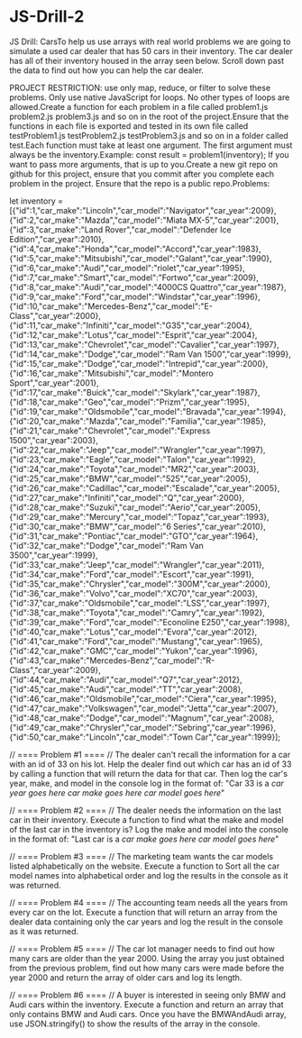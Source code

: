# JS-Drill-2

JS Drill: CarsTo help us use arrays with real world problems we are going to simulate a used car dealer that has 50 cars in their inventory. The car dealer has all of their inventory housed in the array seen below. Scroll down past the data to find out how you can help the car dealer.

PROJECT RESTRICTION: use only map, reduce, or filter to solve these problems. Only use native JavaScript for loops. No other types of loops are allowed.Create a function for each problem in a file called
problem1.js
problem2.js
problem3.js
and so on in the root of the project.Ensure that the functions in each file is exported and tested in its own file called
testProblem1.js
testProblem2.js
testProblem3.js
and so on in a folder called test.Each function must take at least one argument. The first argument must always be the inventory.Example:
const result = problem1(inventory);
If you want to pass more arguments, that is up to you.Create a new git repo on github for this project, ensure that you commit after you complete each problem in the project. Ensure that the repo is a public repo.Problems:

let inventory = [{"id":1,"car_make":"Lincoln","car_model":"Navigator","car_year":2009},
{"id":2,"car_make":"Mazda","car_model":"Miata MX-5","car_year":2001},
{"id":3,"car_make":"Land Rover","car_model":"Defender Ice Edition","car_year":2010},
{"id":4,"car_make":"Honda","car_model":"Accord","car_year":1983},
{"id":5,"car_make":"Mitsubishi","car_model":"Galant","car_year":1990},
{"id":6,"car_make":"Audi","car_model":"riolet","car_year":1995},
{"id":7,"car_make":"Smart","car_model":"Fortwo","car_year":2009},
{"id":8,"car_make":"Audi","car_model":"4000CS Quattro","car_year":1987},
{"id":9,"car_make":"Ford","car_model":"Windstar","car_year":1996},
{"id":10,"car_make":"Mercedes-Benz","car_model":"E-Class","car_year":2000},
{"id":11,"car_make":"Infiniti","car_model":"G35","car_year":2004},
{"id":12,"car_make":"Lotus","car_model":"Esprit","car_year":2004},
{"id":13,"car_make":"Chevrolet","car_model":"Cavalier","car_year":1997},
{"id":14,"car_make":"Dodge","car_model":"Ram Van 1500","car_year":1999},
{"id":15,"car_make":"Dodge","car_model":"Intrepid","car_year":2000},
{"id":16,"car_make":"Mitsubishi","car_model":"Montero Sport","car_year":2001},
{"id":17,"car_make":"Buick","car_model":"Skylark","car_year":1987},
{"id":18,"car_make":"Geo","car_model":"Prizm","car_year":1995},
{"id":19,"car_make":"Oldsmobile","car_model":"Bravada","car_year":1994},
{"id":20,"car_make":"Mazda","car_model":"Familia","car_year":1985},
{"id":21,"car_make":"Chevrolet","car_model":"Express 1500","car_year":2003},
{"id":22,"car_make":"Jeep","car_model":"Wrangler","car_year":1997},
{"id":23,"car_make":"Eagle","car_model":"Talon","car_year":1992},
{"id":24,"car_make":"Toyota","car_model":"MR2","car_year":2003},
{"id":25,"car_make":"BMW","car_model":"525","car_year":2005},
{"id":26,"car_make":"Cadillac","car_model":"Escalade","car_year":2005},
{"id":27,"car_make":"Infiniti","car_model":"Q","car_year":2000},
{"id":28,"car_make":"Suzuki","car_model":"Aerio","car_year":2005},
{"id":29,"car_make":"Mercury","car_model":"Topaz","car_year":1993},
{"id":30,"car_make":"BMW","car_model":"6 Series","car_year":2010},
{"id":31,"car_make":"Pontiac","car_model":"GTO","car_year":1964},
{"id":32,"car_make":"Dodge","car_model":"Ram Van 3500","car_year":1999},
{"id":33,"car_make":"Jeep","car_model":"Wrangler","car_year":2011},
{"id":34,"car_make":"Ford","car_model":"Escort","car_year":1991},
{"id":35,"car_make":"Chrysler","car_model":"300M","car_year":2000},
{"id":36,"car_make":"Volvo","car_model":"XC70","car_year":2003},
{"id":37,"car_make":"Oldsmobile","car_model":"LSS","car_year":1997},
{"id":38,"car_make":"Toyota","car_model":"Camry","car_year":1992},
{"id":39,"car_make":"Ford","car_model":"Econoline E250","car_year":1998},
{"id":40,"car_make":"Lotus","car_model":"Evora","car_year":2012},
{"id":41,"car_make":"Ford","car_model":"Mustang","car_year":1965},
{"id":42,"car_make":"GMC","car_model":"Yukon","car_year":1996},
{"id":43,"car_make":"Mercedes-Benz","car_model":"R-Class","car_year":2009},
{"id":44,"car_make":"Audi","car_model":"Q7","car_year":2012},
{"id":45,"car_make":"Audi","car_model":"TT","car_year":2008},
{"id":46,"car_make":"Oldsmobile","car_model":"Ciera","car_year":1995},
{"id":47,"car_make":"Volkswagen","car_model":"Jetta","car_year":2007},
{"id":48,"car_make":"Dodge","car_model":"Magnum","car_year":2008},
{"id":49,"car_make":"Chrysler","car_model":"Sebring","car_year":1996},
{"id":50,"car_make":"Lincoln","car_model":"Town Car","car_year":1999}];

// ==== Problem #1 ====
// The dealer can't recall the information for a car with an id of 33 on his lot. Help the dealer find out which car has an id of 33 by calling a function that will return the data for that car. Then log the car's year, make, and model in the console log in the format of:
"Car 33 is a *car year goes here* *car make goes here* *car model goes here*"

// ==== Problem #2 ====
// The dealer needs the information on the last car in their inventory. Execute a function to find what the make and model of the last car in the inventory is?  Log the make and model into the console in the format of:
"Last car is a *car make goes here* *car model goes here*"

// ==== Problem #3 ====
// The marketing team wants the car models listed alphabetically on the website. Execute a function to Sort all the car model names into alphabetical order and log the results in the console as it was returned.

// ==== Problem #4 ====
// The accounting team needs all the years from every car on the lot. Execute a function that will return an array from the dealer data containing only the car years and log the result in the console as it was returned.

// ==== Problem #5 ====
// The car lot manager needs to find out how many cars are older than the year 2000. Using the array you just obtained from the previous problem, find out how many cars were made before the year 2000 and return the array of older cars and log its length.

// ==== Problem #6 ====
// A buyer is interested in seeing only BMW and Audi cars within the inventory.  Execute a function and return an array that only contains BMW and Audi cars.  Once you have the BMWAndAudi array, use JSON.stringify() to show the results of the array in the console.
